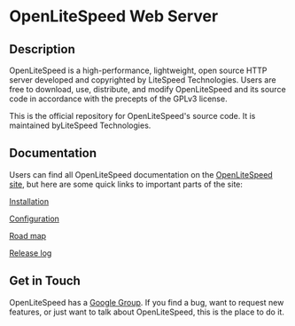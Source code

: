 OpenLiteSpeed Web Server
========

Description
--------

OpenLiteSpeed is a high-performance, lightweight, open source HTTP server developed and copyrighted by 
LiteSpeed Technologies. Users are free to download, use, distribute, and modify OpenLiteSpeed and its 
source code in accordance with the precepts of the GPLv3 license.

This is the official repository for OpenLiteSpeed's source code. It is maintained byLiteSpeed 
Technologies.

Documentation
--------

Users can find all OpenLiteSpeed documentation on the [OpenLiteSpeed site](https://openlitespeed.org), 
but here are some quick links to important parts of the site:

[Installation](https://openlitespeed.org/mediawiki/index.php/Help:Installation)

[Configuration](https://openlitespeed.org/mediawiki/index.php/Help:Configuration)

[Road map](https://openlitespeed.org/mediawiki/index.php/Road_Map)

[Release log](https://openlitespeed.org/mediawiki/index.php/Release_Log/1.x)

Get in Touch
--------

OpenLiteSpeed has a [Google Group](https://groups.google.com/forum/#!forum/openlitespeed-development). If 
you find a bug, want to request new features, or just want to talk about OpenLiteSpeed, this is the place
to do it.
